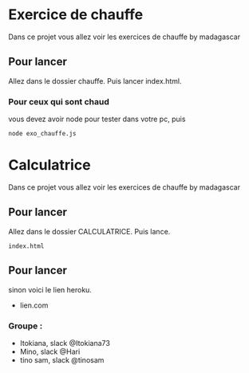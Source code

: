 #  Exercice de chauffe

Dans ce projet vous allez voir les exercices de chauffe by madagascar

## Pour lancer

Allez dans le dossier chauffe. 
Puis lancer index.html.

### Pour ceux qui sont chaud

vous devez avoir node pour tester dans votre pc, puis

```
node exo_chauffe.js
```

#  Calculatrice

Dans ce projet vous allez voir les exercices de chauffe by madagascar

## Pour lancer

Allez dans le dossier CALCULATRICE. 
Puis lance.

```
index.html
```
## Pour lancer

sinon voici le lien heroku.
* lien.com


### Groupe :

* Itokiana, slack @Itokiana73
* Mino, slack @Hari
* tino sam, slack @tinosam

